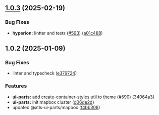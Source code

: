 

## [1.0.3](https://github.com/atls/hyperion/compare/@atls-ui-parts/mapbox@1.0.2...@atls-ui-parts/mapbox@1.0.3) (2025-02-19)


### Bug Fixes


* **hyperion:** lintter and tests ([#593](https://github.com/atls/hyperion/issues/593)) ([a01c488](https://github.com/atls/hyperion/commit/a01c488064d6386f754aafd2eecb28a19396635e))





## 1.0.2 (2025-01-09)


### Bug Fixes


* linter and typecheck ([e379724](https://github.com/atls/hyperion/commit/e379724b7dbf3c8cba2b0b94647239b0b37c5fb8))

### Features


* **ui-parts:** add create-container-styles util to theme ([#590](https://github.com/atls/hyperion/issues/590)) ([34064a3](https://github.com/atls/hyperion/commit/34064a384192b781fd6d667857f568d4f42228a4))
* **ui-parts:** init mapbox cluster ([d06de2d](https://github.com/atls/hyperion/commit/d06de2d03fac2aef542c486b76b5d178f13222d6))
* updated @atls-ui-parts/mapbox ([f4bb308](https://github.com/atls/hyperion/commit/f4bb3080f51b24a668990fac2c41c45a68ef49aa))


